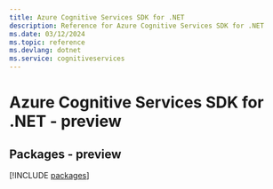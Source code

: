```yaml
---
title: Azure Cognitive Services SDK for .NET
description: Reference for Azure Cognitive Services SDK for .NET
ms.date: 03/12/2024
ms.topic: reference
ms.devlang: dotnet
ms.service: cognitiveservices
---
```

# Azure Cognitive Services SDK for .NET - preview
## Packages - preview
[!INCLUDE [packages](cognitive-services-index.md)]